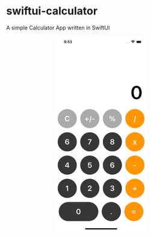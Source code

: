 # swiftui-calculator
A simple Calculator App written in SwiftUI

<p align="center">
<img src="https://github.com/firattamur/swiftui-calculator/blob/master/assets/screen.png" width=240></img>
</p>
